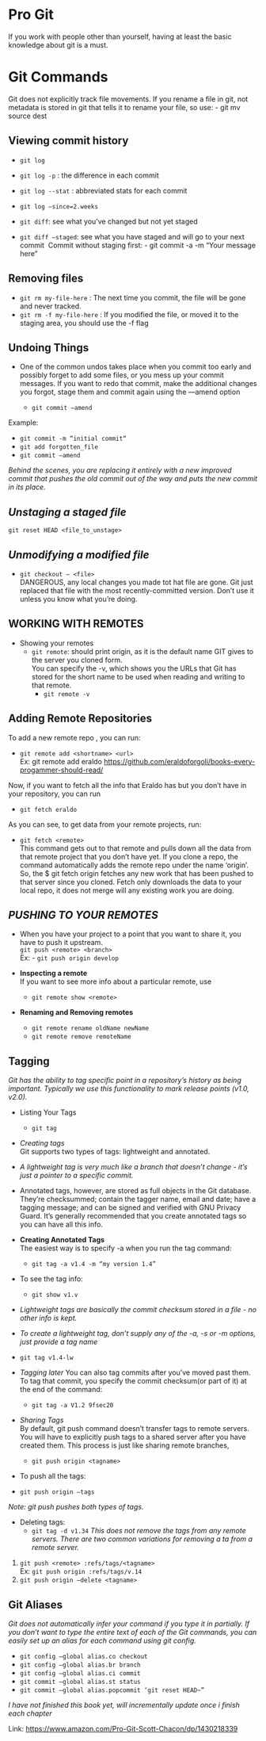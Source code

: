 # Pro Git

If you work with people other than yourself, having at least the basic knowledge about git is a must.

# Git Commands

Git does not explicitly track file movements. If you rename a file in git, not metadata is stored in git that tells it to rename your file, so use: - git mv source dest

## **Viewing commit history**

- `git log`
- `git log -p` : the difference in each commit
- `git log --stat` : abbreviated stats for each commit
- `git log —since=2.weeks`

- `git diff`: see what you’ve changed but not yet staged
- `git diff —staged`: see what you have staged and will go to your next commit
   Commit without staging first: - git commit -a -m “Your message here”

## **Removing files**

- `git rm my-file-here` : The next time you commit, the file will be gone and never tracked.
- `git rm -f my-file-here` : If you modified the file, or moved it to the staging area, you should use the -f flag

## **Undoing Things**

- One of the common undos takes place when you commit too early and possibly forget to add some files, or you mess up your commit messages. If you want to redo that commit, make the additional changes you forgot, stage them and commit again using the —amend option

  - `git commit —amend`

Example:

- `git commit -m “initial commit“`
- `git add forgotten_file`
- `git commit —amend`

_Behind the scenes, you are replacing it entirely with a new improved commit that pushes the old commit out of the way and puts the new commit in its place._

## _Unstaging a staged file_

`git reset HEAD <file_to_unstage>`

## _Unmodifying a modified file_

- `git checkout — <file>`  
  DANGEROUS, any local changes you made tot hat file are gone. Git just replaced that file with the most recently-committed version. Don’t use it unless you know what you’re doing.

## WORKING WITH REMOTES

- Showing your remotes
  - `git remote`: should print origin, as it is the default name GIT gives to the server you cloned form.  
    You can specify the -v, which shows you the URLs that Git has stored for the short name to be used when reading and writing to that remote.
    - `git remote -v`

## **Adding Remote Repositories**

To add a new remote repo , you can run:

- `git remote add <shortname> <url>`  
  Ex: git remote add eraldo https://github.com/eraldoforgoli/books-every-progammer-should-read/

Now, if you want to fetch all the info that Eraldo has but you don’t have in your repository, you can run

- `git fetch eraldo`

As you can see, to get data from your remote projects, run:

- `git fetch <remote>`  
  This command gets out to that remote and pulls down all the data from that remote project that you don’t have yet.
  If you clone a repo, the command automatically adds the remote repo under the name ‘origin’.
  So, the \$ git fetch origin fetches any new work that has been pushed to that server since you cloned. Fetch only downloads the data to your local repo, it does not merge will any existing work you are doing.

## _PUSHING TO YOUR REMOTES_

- When you have your project to a point that you want to share it, you have to push it upstream.  
  `git push <remote> <branch>`  
  Ex: - `git push origin develop`

- **Inspecting a remote**  
  If you want to see more info about a particular remote, use

  - `git remote show <remote>`

- **Renaming and Removing remotes**
  - `git remote rename oldName newName`
  - `git remote remove remoteName`

## **Tagging**

_Git has the ability to tag specific point in a repository’s history as being important. Typically we use this functionality to mark release points (v1.0, v2.0)._

- Listing Your Tags

  - `git tag`

- _Creating tags_  
  Git supports two types of tags: lightweight and annotated.
- _A lightweight tag is very much like a branch that doesn’t change - it’s just a pointer to a specific commit._

- Annotated tags, however, are stored as full objects in the Git database. They’re checksummed; contain the tagger name, email and date; have a tagging message; and can be signed and verified with GNU Privacy Guard. It’s generally recommended that you create annotated tags so you can have all this info.

- **Creating Annotated Tags**  
  The easiest way is to specify -a when you run the tag command:

  - `git tag -a v1.4 -m “my version 1.4”`

- To see the tag info:

  - `git show v1.v`

- _Lightweight tags are basically the commit checksum stored in a file - no other info is kept._
- _To create a lightweight tag, don’t supply any of the -a, -s or -m options, just provide a tag name_
- `git tag v1.4-lw`

- _Tagging later_
  You can also tag commits after you’ve moved past them.
  To tag that commit, you specify the commit checksum(or part of it) at the end of the command:

  - `git tag -a V1.2 9fsec20`

- _Sharing Tags_  
  By default, git push command doesn’t transfer tags to remote servers. You will have to explicitly push tags to a shared server after you have created them. This process is just like sharing remote branches,

  - `git push origin <tagname>`

- To push all the tags:
- `git push origin —tags`

_Note: git push pushes both types of tags._

- Deleting tags:
  - `git tag -d v1.34`
    _This does not remove the tags from any remote servers. There are two common variations for removing a ta from a remote server._

1. `git push <remote> :refs/tags/<tagname>`  
   Ex: `git push origin :refs/tags/v.14`
2. `git push origin —delete <tagname>`

## **Git Aliases**

_Git does not automatically infer your command if you type it in partially. If you don’t want to type the entire text of each of the Git commands, you can easily set up an alias for each command using git config._

- `git config —global alias.co checkout`
- `git config —global alias.br branch`
- `git config —global alias.ci commit`
- `git commit —global alias.st status`
- `git commit —global alias.popcommit ‘git reset HEAD~”`

_I have not finished this book yet, will incrementally update once i finish each chapter_

Link: https://www.amazon.com/Pro-Git-Scott-Chacon/dp/1430218339

